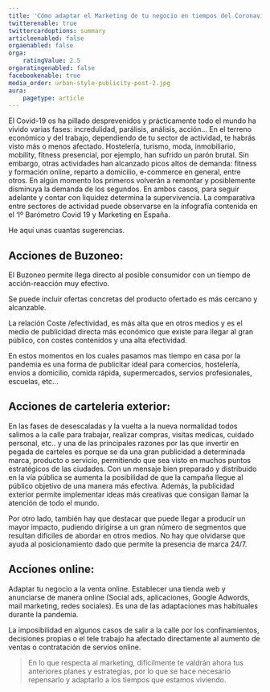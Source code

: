 ```yaml
---
title: 'Cómo adaptar el Marketing de tu negocio en tiempos del Coronavirus'
twitterenable: true
twittercardoptions: summary
articleenabled: false
orgaenabled: false
orga:
    ratingValue: 2.5
orgaratingenabled: false
facebookenable: true
media_order: urban-style-publicity-post-2.jpg
aura:
    pagetype: article
---
```


El Covid-19 os ha pillado desprevenidos y prácticamente todo el mundo ha vivido varias fases: incredulidad, parálisis, análisis, acción… En el terreno económico y del trabajo, dependiendo de tu sector de actividad, te habrás visto más o menos afectado. Hostelería, turismo, moda, inmobiliario, mobility, fitness presencial, por ejemplo, han sufrido un parón brutal. Sin embargo, otras actividades han alcanzado picos altos de demanda: fitness y formación online, reparto a domicilio, e-commerce en general, entre otros. En algún momento los primeros volverán a remontar y posiblemente disminuya la demanda de los segundos. En ambos casos, para seguir adelante y contar con liquidez determina la supervivencia.  La comparativa entre sectores de actividad puede observarse en la infografía contenida en el ‘Iº Barómetro Covid 19 y Marketing en España.

He aquí unas cuantas sugerencias.

## Acciones de Buzoneo:

El Buzoneo permite llega directo al posible consumidor con un tiempo de acción-reacción muy efectivo.

Se puede incluir ofertas concretas del producto ofertado es más cercano y alcanzable.

La relación Coste /efectividad, es más alta que en otros medios y es el medio de publicidad directa más económico que existe para llegar al gran público, con costes contenidos y una alta efectividad.

En estos momentos en los cuales pasamos mas tiempo en casa por la pandemia es una forma de publicitar ideal para comercios, hostelería, envíos a domicilio, comida rápida, supermercados, servios profesionales, escuelas, etc…

## Acciones de carteleria exterior:

En las fases de desescaladas y la vuelta a la nueva normalidad todos salimos a la calle para trabajar, realizar compras, visitas medicas, cuidado personal, etc.. y una de las principales razones por las que invertir en pegada de carteles es porque se da una gran publicidad a determinada marca, producto o servicio, permitiendo que sea visto en muchos puntos estratégicos de las ciudades. Con un mensaje bien preparado y distribuido en la vía pública se aumenta la posibilidad de que la campaña llegue al público objetivo de una manera más efectiva. Además, la publicidad exterior permite implementar ideas más creativas que consigan llamar la atención de todo el mundo.

Por otro lado, también hay que destacar que puede llegar a producir un mayor impacto, pudiendo dirigirse a un gran número de segmentos que resultan difíciles de abordar en otros medios. No hay que olvidarse que ayuda al posicionamiento dado que permite la presencia de marca 24/7.

## Acciones online:

Adaptar tu negocio a la venta online. Establecer una tienda web y anunciarse de manera online (Social ads, aplicaciones, Google Adwords, mail marketing, redes sociales). Es una de las adaptaciones mas habituales durante la pandemia.

La imposibilidad en algunos casos de salir a la calle por los confinamientos, decisiones propias o el tele trabajo ha afectado directamente al aumento de ventas o contratación de servios online.

> En lo que respecta al marketing, difícilmente te valdrán ahora tus anteriores planes y estrategias, por lo que se hace necesario repensarlo y adaptarlo a los tiempos que estamos viviendo.

